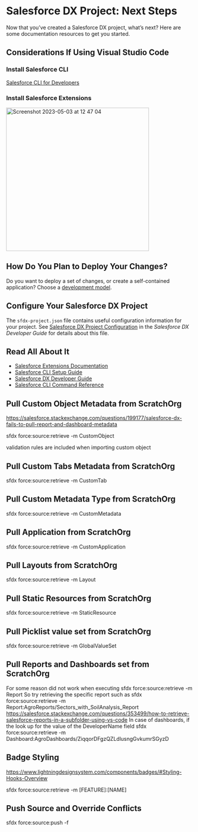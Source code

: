 # Salesforce DX Project: Next Steps

Now that you’ve created a Salesforce DX project, what’s next? Here are some documentation resources to get you started.

## Considerations If Using Visual Studio Code

### Install Salesforce CLI

[Salesforce CLI for Developers](https://developer.salesforce.com/tools/sfdxcli)

### Install Salesforce Extensions

<img width="385" alt="Screenshot 2023-05-03 at 12 47 04" src="https://user-images.githubusercontent.com/61069266/236001508-39fab681-31b3-4e47-91d1-cbf021ec2c58.png">

## How Do You Plan to Deploy Your Changes?

Do you want to deploy a set of changes, or create a self-contained application? Choose a [development model](https://developer.salesforce.com/tools/vscode/en/user-guide/development-models).

## Configure Your Salesforce DX Project

The `sfdx-project.json` file contains useful configuration information for your project. See [Salesforce DX Project Configuration](https://developer.salesforce.com/docs/atlas.en-us.sfdx_dev.meta/sfdx_dev/sfdx_dev_ws_config.htm) in the _Salesforce DX Developer Guide_ for details about this file.

## Read All About It

- [Salesforce Extensions Documentation](https://developer.salesforce.com/tools/vscode/)
- [Salesforce CLI Setup Guide](https://developer.salesforce.com/docs/atlas.en-us.sfdx_setup.meta/sfdx_setup/sfdx_setup_intro.htm)
- [Salesforce DX Developer Guide](https://developer.salesforce.com/docs/atlas.en-us.sfdx_dev.meta/sfdx_dev/sfdx_dev_intro.htm)
- [Salesforce CLI Command Reference](https://developer.salesforce.com/docs/atlas.en-us.sfdx_cli_reference.meta/sfdx_cli_reference/cli_reference.htm)

## Pull Custom Object Metadata from ScratchOrg
https://salesforce.stackexchange.com/questions/199177/salesforce-dx-fails-to-pull-report-and-dashboard-metadata

sfdx force:source:retrieve -m CustomObject

validation rules are included when importing custom object

## Pull Custom Tabs Metadata from ScratchOrg

sfdx force:source:retrieve -m CustomTab

## Pull Custom Metadata Type from ScratchOrg

sfdx force:source:retrieve -m CustomMetadata

## Pull Application from ScratchOrg

sfdx force:source:retrieve -m CustomApplication

## Pull Layouts from ScratchOrg

sfdx force:source:retrieve -m Layout

## Pull Static Resources from ScratchOrg

sfdx force:source:retrieve -m StaticResource

## Pull Picklist value set from ScratchOrg

sfdx force:source:retrieve -m GlobalValueSet

## Pull Reports and Dashboards set from ScratchOrg
For some reason did not work when executing
sfdx force:source:retrieve -m Report
So try retrieving the specific report such as
sfdx force:source:retrieve -m Report:AgroReports/Sectors_with_SoilAnalysis_Report
https://salesforce.stackexchange.com/questions/353499/how-to-retrieve-salesforce-reports-in-a-subfolder-using-vs-code
In case of dashboards, if the look up for the value of the DeveloperName field
sfdx force:source:retrieve -m Dashboard:AgroDashboards/ZiqqorDFgzQZLdlusngGvkumrSGyzD

## Badge Styling

https://www.lightningdesignsystem.com/components/badges/#Styling-Hooks-Overview

sfdx force:source:retrieve -m [FEATURE]:[NAME]

## Push Source and Override Conflicts
sfdx force:source:push -f
